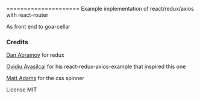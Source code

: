 =====================
Example implementation of 
react/redux/axios with react-router

As front end to goa-cellar

### Credits

[Dan Abramov](http://github.com/gaearon) for redux

[Ovidiu Avasilcai](http://github.com/oviava) for his react-redux-axios-example that inspired this one

[Matt Adams](http://codepen.io/MattIn4D/pen/LiKFC) for the css spinner

License MIT

